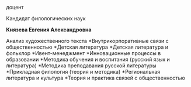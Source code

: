 доцент

Кандидат филологических наук

**Князева Евгения Александровна**

Анализ художественного текста
	*Внутрикорпоративные связи с общественностью
	*Детская литература
	*Детская литература и фольклор
	*Ивент-менеджмент
	*Инновационные процессы в образовании
	*Методика обучения и воспитания (русский язык и литература)
	*Методика преподавания русской литературы
	*Прикладная филология (теория и методика)
	*Региональная литература и культура
	*Теория и практика связей с общественностью